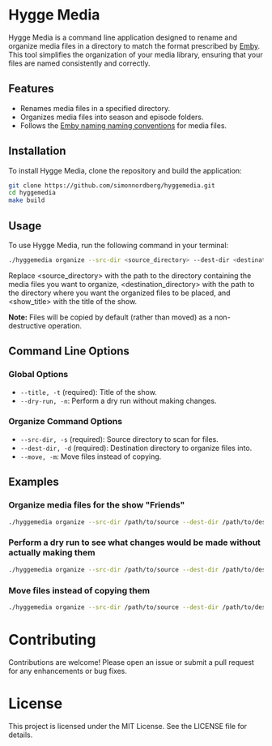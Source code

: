 # Hygge Media

Hygge Media is a command line application designed to rename and organize media files in a directory to match the format prescribed by [Emby](https://emby.media/). This tool simplifies the organization of your media library, ensuring that your files are named consistently and correctly.

## Features

- Renames media files in a specified directory.
- Organizes media files into season and episode folders.
- Follows the [Emby naming naming conventions](https://emby.media/support/articles/TV-Naming.html) for media files.

## Installation

To install Hygge Media, clone the repository and build the application:

```bash
git clone https://github.com/simonnordberg/hyggemedia.git
cd hyggemedia
make build
```

## Usage

To use Hygge Media, run the following command in your terminal:

```bash
./hyggemedia organize --src-dir <source_directory> --dest-dir <destination_directory> --title "<show_title>"
```

Replace <source_directory> with the path to the directory containing the media files you want to organize, <destination_directory> with the path to the directory where you want the organized files to be placed, and <show_title> with the title of the show.

**Note:** Files will be copied by default (rather than moved) as a non-destructive operation.

## Command Line Options

### Global Options
- `--title, -t` (required): Title of the show.
- `--dry-run, -n`: Perform a dry run without making changes.

### Organize Command Options
- `--src-dir, -s` (required): Source directory to scan for files.
- `--dest-dir, -d` (required): Destination directory to organize files into.
- `--move, -m`: Move files instead of copying.

## Examples
### Organize media files for the show "Friends"
```bash
./hyggemedia organize --src-dir /path/to/source --dest-dir /path/to/destination --title "Friends"
```
### Perform a dry run to see what changes would be made without actually making them
```bash
./hyggemedia organize --src-dir /path/to/source --dest-dir /path/to/destination --title "Friends" --dry-run
```
### Move files instead of copying them
```bash
./hyggemedia organize --src-dir /path/to/source --dest-dir /path/to/destination --title "Friends" --move
```

# Contributing
Contributions are welcome! Please open an issue or submit a pull request for any enhancements or bug fixes.

# License
This project is licensed under the MIT License. See the LICENSE file for details.